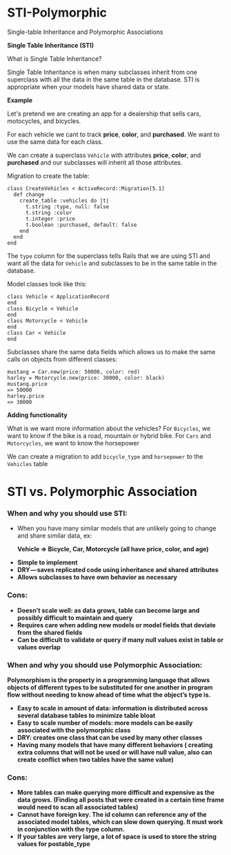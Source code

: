 # STI-Polymorphic
Single-table Inheritance and Polymorphic Associations

<strong> Single Table Inheritance (STI) </strong>

What is Single Table Inheritance?

Single Table Inheritance is when many subclasses inherit from one superclass with all the data in the same table in the database.
STI is appropriate when your models have shared data or state.


<strong>Example</strong>

Let's pretend we are creating an app for a dealership that sells cars, motocycles, and bicycles.

For each vehicle we cant to track <strong>price</strong>, <strong>color</strong>, and <strong>purchased</strong>.
We want to use the same data for each class.

We can create a superclass `Vehicle` with attributes <strong>price</strong>, <strong>color</strong>, and <strong>purchased</strong> and our subclasses will inherit all those attributes.

Migration to create the table:

```
class CreateVehicles < ActiveRecord::Migration[5.1]
  def change                           
    create_table :vehicles do |t|                             
      t.string :type, null: false                         
      t.string :color                             
      t.integer :price                            
      t.boolean :purchased, default: false                                                      
    end                         
  end                       
end
```

The `type` column for the superclass tells Rails that we are using STI and want all the data for `Vehicle` and subclasses to be in the same table in the database.

Model classes look like this:

```
class Vehicle < ApplicationRecord
end
class Bicycle < Vehicle
end
class Motorcycle < Vehicle
end
class Car < Vehicle
end
```


Subclasses share the same data fields which allows us to make the same calls on objects from different classes:

```
mustang = Car.new(price: 50000, color: red)
harley = Motorcycle.new(price: 30000, color: black)
mustang.price
=> 50000
harley.price
=> 30000
```

<strong>Adding functionality</strong>

What is we want more information about the vehicles?
For `Bicycles`, we want to know if the bike is a road, mountain or hybrid bike.
For `Cars` and `Motorcycles`, we want to know the horsepower

We can create a migration to add `bicycle_type` and `horsepower` to the `Vehicles` table









<h1><strong>STI vs. Polymorphic Association</strong></h1>

<h3> When and why you should use STI:</h3>
  <ul>
    <li> When you have many similar models that are unlikely going to change and share similar data, ex: 
      <p><strong>Vehicle => Bicycle, Car, Motorcycle (all have price, color, and age)</string></p> </li>
    <li>Simple to implement</li>
    <li>DRY — saves replicated code using inheritance and shared attributes</li>
    <li>Allows subclasses to have own behavior as necessary</li>
   </ul>

<h3>Cons:</h3>
  <ul>
    <li>Doesn’t scale well: as data grows, table can become large and possibly difficult to maintain and query</li> 
    <li>Requires care when adding new models or model fields that deviate from the shared fields</li>
    <li>Can be difficult to validate or query if many null values exist in table or values overlap</li>
  </ul>


<h3>When and why you should use Polymorphic Association:</h3>

<p>Polymorphism is the property in a programming language that allows objects of different types to be substituted for one another in program flow without needing to know ahead of time what the object’s type is.</p>
  <ul>
    <li>Easy to scale in amount of data: information is distributed across several database tables to minimize table bloat</li>
    <li>Easy to scale number of models: more models can be easily associated with the polymorphic class</li>
    <li>DRY: creates one class that can be used by many other classes</li>
    <li>Having many models that have many different behaviors ( creating extra columns that will not be used or will have null         value, also can create conflict when two tables have the same value)</li>
  </ul>



<h3>Cons:</h3>
  <ul>
    <li>More tables can make querying more difficult and expensive as the data grows. (Finding all posts that were created in a       certain time frame would need to scan all associated tables)</li>
    <li>Cannot have foreign key. The id column can reference any of the associated model tables, which can slow down querying.         It must work in conjunction with the type column.</li>
    <li>If your tables are very large, a lot of space is used to store the string values for postable_type</li>
 </ul>
